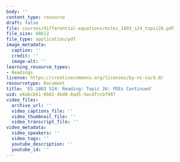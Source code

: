 ```yaml
---
body: ''
content_type: resource
draft: false
file: courses/differential-equations/mites_1803_s24_topic26.pdf
file_size: 88612
file_type: application/pdf
image_metadata:
  caption: ''
  credit: ''
  image-alt: ''
learning_resource_types:
- Readings
license: https://creativecommons.org/licenses/by-nc-sa/4.0/
resourcetype: Document
title: 'ES.1803 S24: Reading: Topic 26: PDEs Continued'
uid: e6abcb61-0b81-4bd8-8ad5-5acdfccbf987
video_files:
  archive_url: ''
  video_captions_file: ''
  video_thumbnail_file: ''
  video_transcript_file: ''
video_metadata:
  video_speakers: ''
  video_tags: ''
  youtube_description: ''
  youtube_id: ''
---
```


